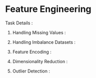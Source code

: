 # Feature Engineering

Task Details :

1. Handling Missing Values :

2. Handling Imbalance Datasets :

3. Feature Encoding :

4. Dimensionality Reduction :

5. Outlier Detection :